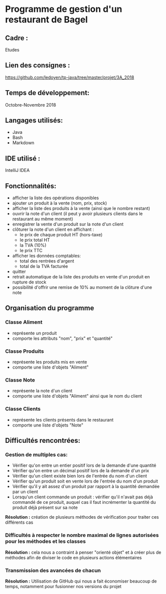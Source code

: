 # Programme de gestion d'un restaurant de Bagel

## Cadre :
Etudes

## Lien des consignes :
https://github.com/ledoyen/tp-java/tree/master/projet/3A_2018

## Temps de développement:
Octobre-Novembre 2018

## Langages utilisés:
- Java
- Bash
- Markdown

## IDE utilisé :
IntelliJ IDEA

## Fonctionnalités:
- afficher la liste des opérations disponibles
- ajouter un produit à la vente (nom, prix, stock)
- afficher la liste des produits à la vente (ainsi que le nombre restant)
- ouvrir la note d'un client (il peut y avoir plusieurs clients dans le restaurant au même moment)
- enregistrer la vente d'un produit sur la note d'un client
- clôturer la note d'un client en affichant :
	- le prix de chaque produit HT (hors-taxe)
	- le prix total HT
	- la TVA (10%)
	- le prix TTC
- afficher les données comptables:
	- total des rentrées d'argent
	- total de la TVA facturée
- quitter
- retrait automatique de la liste des produits en vente d'un produit en rupture de stock
- possibilité d'offrir une remise de 10% au moment de la clôture d'une note

## Organisation du programme

### __Classe Aliment__
- représente un produit
- comporte les attributs "nom", "prix" et "quantité"

### __Classe Produits__
- représente les produits mis en vente
- comporte une liste d'objets "Aliment"

### __Classe Note__
- représente la note d'un client
- comporte une liste d'objets "Aliment" ainsi que le nom du client

### __Classe Clients__
- représente les clients présents dans le restaurant
- comporte une liste d'objets "Note"

## Difficultés rencontrées:
### __Gestion de multiples cas:__
- Vérifier qu'on entre un entier positif lors de la demande d'une quantité
- Vérifier qu'on entre un décimal positif lors de la demande d'un prix
- Vérifier qu'un client existe bien lors de l'entrée du nom d'un client
- Vérifier qu'un produit soit en vente lors de l'entrée du nom d'un produit
- Vérifier qu'il y ait assez d'un produit par rapport à la quantité demandée par un client
- Lorsqu'un client commande un produit : vérifier qu'il n'avait pas déjà commandé de ce produit, auquel cas il faut incrémenter la quantité du produit déjà présent sur sa note

**Résolution :** création de plusieurs méthodes de vérification pour traiter ces différents cas

### __Difficultés à respecter le nombre maximal de lignes autorisées pour les méthodes et les classes__
**Résolution :** cela nous a contraint à penser "orienté objet" et à créer plus de méthodes afin de diviser le code en plusieurs actions élémentaires

### __Transmission des avancées de chacun__<br/>
**Résolution :** Utilisation de GitHub qui nous a fait économiser beaucoup de temps, notamment pour fusionner nos versions du projet